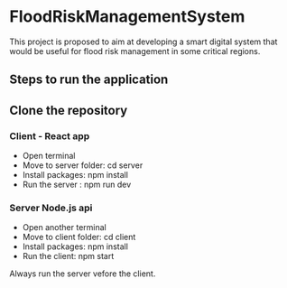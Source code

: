 # FloodRiskManagementSystem
This project is proposed to aim at developing a smart digital system that would be useful for flood risk management in some critical regions.

## Steps to run the application

## Clone the repository

### Client - React app
- Open terminal
- Move to server folder: cd server
- Install packages: npm install
- Run the server : npm run dev

### Server Node.js api
- Open another  terminal 
- Move to client folder: cd client
- Install packages: npm install
- Run the client: npm start

Always run the server vefore the client.
